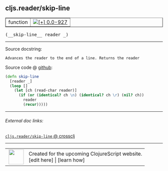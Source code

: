 ## cljs.reader/skip-line



 <table border="1">
<tr>
<td>function</td>
<td><a href="https://github.com/cljsinfo/cljs-api-docs/tree/0.0-927"><img valign="middle" alt="[+] 0.0-927" title="Added in 0.0-927" src="https://img.shields.io/badge/+-0.0--927-lightgrey.svg"></a> </td>
</tr>
</table>


 <samp>
(__skip-line__ reader _)<br>
</samp>

---





Source docstring:

```
Advances the reader to the end of a line. Returns the reader
```


Source code @ [github](https://github.com/clojure/clojurescript/blob/r1236/src/cljs/cljs/reader.cljs#L89-L96):

```clj
(defn skip-line
  [reader _]
  (loop []
    (let [ch (read-char reader)]
      (if (or (identical? ch \n) (identical? ch \r) (nil? ch))
        reader
        (recur)))))
```

<!--
Repo - tag - source tree - lines:

 <pre>
clojurescript @ r1236
└── src
    └── cljs
        └── cljs
            └── <ins>[reader.cljs:89-96](https://github.com/clojure/clojurescript/blob/r1236/src/cljs/cljs/reader.cljs#L89-L96)</ins>
</pre>

-->

---



###### External doc links:

[`cljs.reader/skip-line` @ crossclj](http://crossclj.info/fun/cljs.reader.cljs/skip-line.html)<br>

---

 <table>
<tr><td>
<img valign="middle" align="right" width="48px" src="http://i.imgur.com/Hi20huC.png">
</td><td>
Created for the upcoming ClojureScript website.<br>
[edit here] | [learn how]
</td></tr></table>

[edit here]:https://github.com/cljsinfo/cljs-api-docs/blob/master/cljsdoc/cljs.reader_skip-line.cljsdoc
[learn how]:https://github.com/cljsinfo/cljs-api-docs/wiki/cljsdoc-files

<!--

This information was too distracting to show to readers, but I'll leave it
commented here since it is helpful to:

- pretty-print the data used to generate this document
- and show how to retrieve that data



The API data for this symbol:

```clj
{:ns "cljs.reader",
 :name "skip-line",
 :signature ["[reader _]"],
 :history [["+" "0.0-927"]],
 :type "function",
 :full-name-encode "cljs.reader_skip-line",
 :source {:code "(defn skip-line\n  [reader _]\n  (loop []\n    (let [ch (read-char reader)]\n      (if (or (identical? ch \\n) (identical? ch \\r) (nil? ch))\n        reader\n        (recur)))))",
          :title "Source code",
          :repo "clojurescript",
          :tag "r1236",
          :filename "src/cljs/cljs/reader.cljs",
          :lines [89 96]},
 :full-name "cljs.reader/skip-line",
 :docstring "Advances the reader to the end of a line. Returns the reader"}

```

Retrieve the API data for this symbol:

```clj
;; from Clojure REPL
(require '[clojure.edn :as edn])
(-> (slurp "https://raw.githubusercontent.com/cljsinfo/cljs-api-docs/catalog/cljs-api.edn")
    (edn/read-string)
    (get-in [:symbols "cljs.reader/skip-line"]))
```

-->
